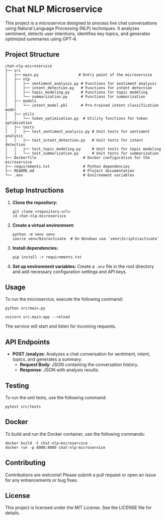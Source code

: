 # Chat NLP Microservice

This project is a microservice designed to process live chat conversations using Natural Language Processing (NLP) techniques. It analyzes sentiment, detects user intentions, identifies key topics, and generates optimized summaries using GPT-4.

## Project Structure

```
chat-nlp-microservice
├── src
│   ├── main.py                  # Entry point of the microservice
│   ├── nlp
│   │   ├── sentiment_analysis.py # Functions for sentiment analysis
│   │   ├── intent_detection.py   # Functions for intent detection
│   │   ├── topic_modeling.py     # Functions for topic modeling
│   │   └── summarization.py      # Functions for summarization
│   ├── models
│   │   └── intent_model.pkl      # Pre-trained intent classification model
│   ├── utils
│   │   └── token_optimization.py  # Utility functions for token optimization
│   ├── tests
│   │   ├── test_sentiment_analysis.py # Unit tests for sentiment analysis
│   │   ├── test_intent_detection.py   # Unit tests for intent detection
│   │   ├── test_topic_modeling.py     # Unit tests for topic modeling
│   │   └── test_summarization.py      # Unit tests for summarization
├── Dockerfile                     # Docker configuration for the microservice
├── requirements.txt               # Python dependencies
├── README.md                      # Project documentation
└── .env                           # Environment variables
```

## Setup Instructions

1. **Clone the repository:**
   ```
   git clone <repository-url>
   cd chat-nlp-microservice
   ```

2. **Create a virtual environment:**
   ```
   python -m venv venv
   source venv/bin/activate  # On Windows use `venv\Scripts\activate`
   ```

3. **Install dependencies:**
   ```
   pip install -r requirements.txt
   ```

4. **Set up environment variables:**
   Create a `.env` file in the root directory and add necessary configuration settings and API keys.

## Usage

To run the microservice, execute the following command:

```
python src/main.py
```
```
uvicorn src.main:app --reload
```

The service will start and listen for incoming requests.

## API Endpoints

- **POST /analyze**: Analyzes a chat conversation for sentiment, intent, topics, and generates a summary.
  - **Request Body**: JSON containing the conversation history.
  - **Response**: JSON with analysis results.

## Testing

To run the unit tests, use the following command:

```
pytest src/tests
```

## Docker

To build and run the Docker container, use the following commands:

```
docker build -t chat-nlp-microservice .
docker run -p 8000:8000 chat-nlp-microservice
```

## Contributing

Contributions are welcome! Please submit a pull request or open an issue for any enhancements or bug fixes.

## License

This project is licensed under the MIT License. See the LICENSE file for details.